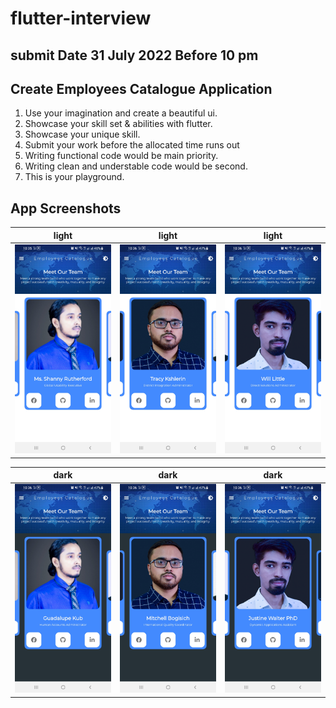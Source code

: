 # flutter-interview
## submit Date 31 July 2022 Before 10 pm
## Create Employees Catalogue Application

1. Use your imagination and create a beautiful ui.
2. Showcase your skill set & abilities with flutter.
3. Showcase your unique skill.
4. Submit your work before the allocated time runs out
5. Writing functional code would be main priority.
6. Writing clean and understable code would be second.
7. This is your playground.

## App Screenshots

|           light            |           light            |           light            |
|:----------------------------:|:----------------------------:|:----------------------------:|
| ![](screenshots/l1.jpg) | ![](screenshots/l2.jpg) | ![](screenshots/l3.jpg) |

|           dark            |           dark            |           dark            |
|:----------------------------:|:----------------------------:|:----------------------------:|
| ![](screenshots/d1.jpg) | ![](screenshots/d2.jpg) | ![](screenshots/d3.jpg) |


